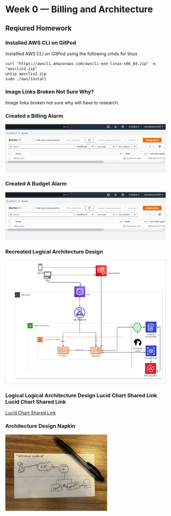 # Week 0 — Billing and Architecture

## Reqiured Homework

### Installed AWS CLI on GitPod

Installled AWS CLI on GitPod using the following cmds
for linux

```
curl "https://awscli.amazonaws.com/awscli-exe-linux-x86_64.zip" -o "awscliv2.zip"
unzip awscliv2.zip
sudo ./aws/install

```

### Image Links Broken Not Sure Why?
Image links broken not sure why will have to research.

### Created a Billing Alarm 

![Image of Billing Alarm](https://github.com/GVindio/GVindio-aws-bootcamp-cruddur-2023/blob/main/assets/Billing_Alarm.png)


### Created A Budget Alarm

![Image of Budget Alarm](https://github.com/GVindio/GVindio-aws-bootcamp-cruddur-2023/blob/main/assets/Billing_Alarm.png)

### Recreated Logical Architecture Design

![Image of Architecture Design](https://github.com/GVindio/GVindio-aws-bootcamp-cruddur-2023/blob/main/assets/Architecture_Design.png)

### Logical Logical Architecture Design Lucid Chart Shared Link Lucid Chart Shared Link

[Lucid Chart Shared Link](https://lucid.app/lucidchart/b4fb1ade-8dd5-4ba2-81e7-fdbfce186597/edit?viewport_loc=-966%2C-202%2C4608%2C1662%2C0_0&invitationId=inv_81828865-cb94-47ee-9a09-21ece0fbc8c9)


### Architecture Design Napkin

![Image of Architecture Design Napkin](https://github.com/GVindio/GVindio-aws-bootcamp-cruddur-2023/blob/main/assets/Napkin.jpg)






